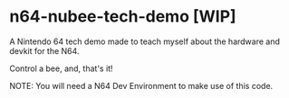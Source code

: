 # n64-nubee-tech-demo [WIP]

A Nintendo 64 tech demo made to teach myself about the hardware and devkit for the N64.

Control a bee, and, that's it!


NOTE: You will need a N64 Dev Environment to make use of this code.
